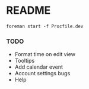 # README

`foreman start -f Procfile.dev`

### TODO
- Format time on edit view
- Tooltips
- Add calendar event
- Account settings bugs
- Help